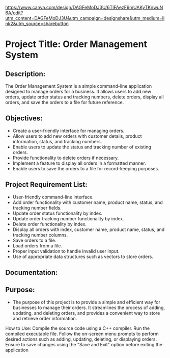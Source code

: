 https://www.canva.com/design/DAGFeMoDJ3U/6TIFAezF9mUAKyTKnwuN6A/edit?utm_content=DAGFeMoDJ3U&utm_campaign=designshare&utm_medium=link2&utm_source=sharebutton

# Project Title: Order Management System
## Description:

The Order Management System is a simple command-line application designed to manage orders for a business.
It allows users to add new orders, update order status and tracking numbers, delete orders, display all orders, and save the orders to a file for future reference.


## Objectives:
- Create a user-friendly interface for managing orders.
- Allow users to add new orders with customer details, product information, status, and tracking numbers.
- Enable users to update the status and tracking number of existing orders.
- Provide functionality to delete orders if necessary.
- Implement a feature to display all orders in a formatted manner.
- Enable users to save the orders to a file for record-keeping purposes.

## Project Requirement List:
 - User-friendly command-line interface.
 - Add order functionality with customer name, product name, status, and tracking number fields.
 -  Update order status functionality by index.
 -  Update order tracking number functionality by index.
 -  Delete order functionality by index.
 -  Display all orders with index, customer name, product name, status, and tracking number columns.
 - Save orders to a file.
 -  Load orders from a file.
 -  Proper input validation to handle invalid user input.
 -  Use of appropriate data structures such as vectors to store orders.
## Documentation:
## Purpose:
  - The purpose of this project is to provide a simple and efficient way for businesses to manage their orders. It streamlines the process of adding, updating, and deleting orders, and provides a convenient way to store and retrieve order information.

 
How to Use:
Compile the source code using a C++ compiler.
Run the compiled executable file.
Follow the on-screen menu prompts to perform desired actions such as adding, updating, deleting, or displaying orders.
Ensure to save changes using the "Save and Exit" option before exiting the application
